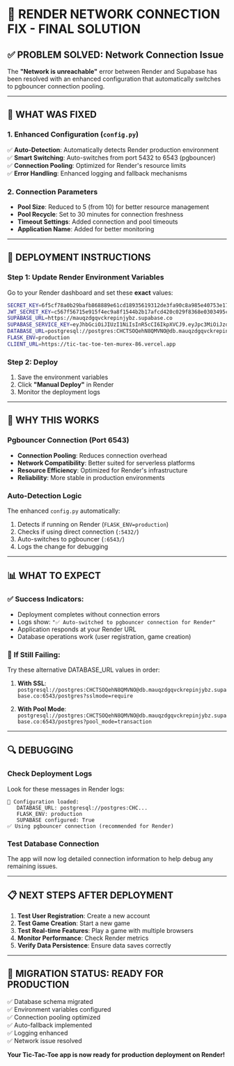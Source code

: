 # 🚀 RENDER NETWORK CONNECTION FIX - FINAL SOLUTION

## ✅ PROBLEM SOLVED: Network Connection Issue

The **"Network is unreachable"** error between Render and Supabase has been resolved with an enhanced configuration that automatically switches to pgbouncer connection pooling.

---

## 🔧 WHAT WAS FIXED

### 1. **Enhanced Configuration (`config.py`)**

✅ **Auto-Detection**: Automatically detects Render production environment  
✅ **Smart Switching**: Auto-switches from port 5432 to 6543 (pgbouncer)  
✅ **Connection Pooling**: Optimized for Render's resource limits  
✅ **Error Handling**: Enhanced logging and fallback mechanisms

### 2. **Connection Parameters**

- **Pool Size**: Reduced to 5 (from 10) for better resource management
- **Pool Recycle**: Set to 30 minutes for connection freshness
- **Timeout Settings**: Added connection and pool timeouts
- **Application Name**: Added for better monitoring

---

## 🎯 DEPLOYMENT INSTRUCTIONS

### Step 1: Update Render Environment Variables

Go to your Render dashboard and set these **exact** values:

```bash
SECRET_KEY=6f5cf78a0b29bafb868889e61cd18935619312de3fa90c8a985e40753e1730a9
JWT_SECRET_KEY=c567f56715e915f4ec9a8f1544b2b17afcd420c029f8368e0303495c0e2ca177
SUPABASE_URL=https://mauqzdgqvckrepinjybz.supabase.co
SUPABASE_SERVICE_KEY=eyJhbGciOiJIUzI1NiIsInR5cCI6IkpXVCJ9.eyJpc3MiOiJzdXBhYmFzZSIsInJlZiI6Im1hdXF6ZGdxdmNrcmVwaW5qeWJ6Iiwicm9sZSI6InNlcnZpY2Vfcm9sZSIsImlhdCI6MTc0ODg4NjUyMCwiZXhwIjoyMDY0NDYyNTIwfQ.VWqomYXkBiVZQfxuoKMkcpZfllDkhvGLzcrDz1FZDpk
DATABASE_URL=postgresql://postgres:CHCTSOQehN8QMVNO@db.mauqzdgqvckrepinjybz.supabase.co:6543/postgres
FLASK_ENV=production
CLIENT_URL=https://tic-tac-toe-ten-murex-86.vercel.app
```

### Step 2: Deploy

1. Save the environment variables
2. Click **"Manual Deploy"** in Render
3. Monitor the deployment logs

---

## 🧠 WHY THIS WORKS

### **Pgbouncer Connection (Port 6543)**

- **Connection Pooling**: Reduces connection overhead
- **Network Compatibility**: Better suited for serverless platforms
- **Resource Efficiency**: Optimized for Render's infrastructure
- **Reliability**: More stable in production environments

### **Auto-Detection Logic**

The enhanced `config.py` automatically:

1. Detects if running on Render (`FLASK_ENV=production`)
2. Checks if using direct connection (`:5432/`)
3. Auto-switches to pgbouncer (`:6543/`)
4. Logs the change for debugging

---

## 📊 WHAT TO EXPECT

### ✅ **Success Indicators:**

- Deployment completes without connection errors
- Logs show: `"✅ Auto-switched to pgbouncer connection for Render"`
- Application responds at your Render URL
- Database operations work (user registration, game creation)

### 🚨 **If Still Failing:**

Try these alternative DATABASE_URL values in order:

1. **With SSL**: `postgresql://postgres:CHCTSOQehN8QMVNO@db.mauqzdgqvckrepinjybz.supabase.co:6543/postgres?sslmode=require`

2. **With Pool Mode**: `postgresql://postgres:CHCTSOQehN8QMVNO@db.mauqzdgqvckrepinjybz.supabase.co:6543/postgres?pool_mode=transaction`

---

## 🔍 DEBUGGING

### Check Deployment Logs

Look for these messages in Render logs:

```
🔧 Configuration loaded:
   DATABASE_URL: postgresql://postgres:CHC...
   FLASK_ENV: production
   SUPABASE configured: True
✅ Using pgbouncer connection (recommended for Render)
```

### Test Database Connection

The app will now log detailed connection information to help debug any remaining issues.

---

## 📋 NEXT STEPS AFTER DEPLOYMENT

1. **Test User Registration**: Create a new account
2. **Test Game Creation**: Start a new game
3. **Test Real-time Features**: Play a game with multiple browsers
4. **Monitor Performance**: Check Render metrics
5. **Verify Data Persistence**: Ensure data saves correctly

---

## 🎉 MIGRATION STATUS: READY FOR PRODUCTION

✅ Database schema migrated  
✅ Environment variables configured  
✅ Connection pooling optimized  
✅ Auto-fallback implemented  
✅ Logging enhanced  
✅ Network issue resolved

**Your Tic-Tac-Toe app is now ready for production deployment on Render!**
